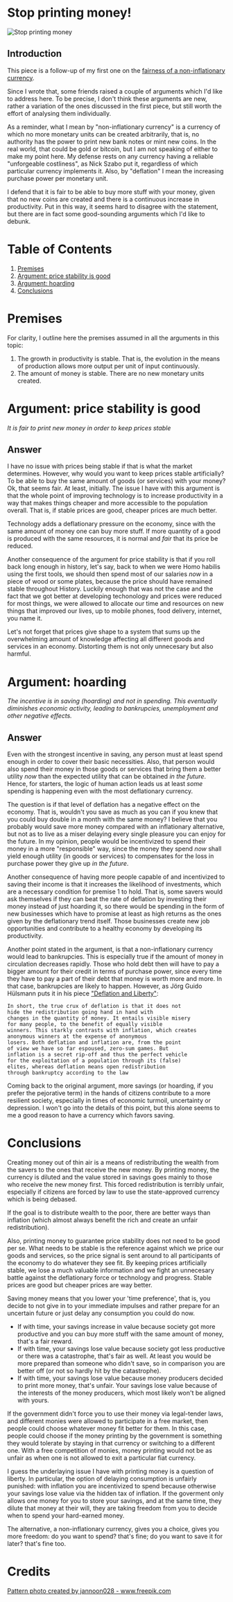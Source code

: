 # Stop printing money!

![Stop printing money](./images/3931.jpg "Stop printing money")

## Introduction
This piece is a follow-up of my first one on the [fairness of a non-inflationary currency](https://github.com/raulcano/articles/blob/master/fairness-of-deflationary-currency.md).

Since I wrote that, some friends raised a couple of arguments which I'd like to address here. To be precise, I don't think these arguments are new, rather a variation of the ones discussed in the first piece, but still worth the effort of analysing them individually.

As a reminder, what I mean by "non-inflationary currency" is a currency of which no more monetary units can be created arbitrarily, that is, no authority has the power to print new bank notes or mint new coins. In the real world, that could be gold or bitcoin, but I am not speaking of either to make my point here. My defense rests on any currency having a reliable "unforgeable costliness", as Nick Szabo put it, regardless of which particular currency implements it. Also, by "deflation" I mean the increasing purchase power per monetary unit. 

I defend that it is fair to be able to buy more stuff with your money, given that no new coins are created and there is a continuous increase in productivity. Put in this way, it seems hard to disagree with the statement, but there are in fact some good-sounding arguments which I'd like to debunk.

# Table of Contents <a name="toc"></a>
1. [Premises](#premises)
2. [Argument: price stability is good](#arg1)
3. [Argument: hoarding](#arg2)
4. [Conclusions](#conclusions)

# Premises <a name="premises"></a>
For clarity, I outline here the premises assumed in all the arguments in this topic:

1. The growth in productivity is stable. That is, the evolution in the means of production allows more output per unit of input continuously.
2. The amount of money is stable. There are no new monetary units created.

# Argument: price stability is good <a name="arg1"></a>
*It is fair to print new money in order to keep prices stable*

## Answer
I have no issue with prices being stable if that is what the market determines.
However, why would you want to keep prices stable artificially? To be able to buy the same amount of goods (or services) with your money? Ok, that seems fair. At least, initially. The issue I have with this argument is that the whole point of improving technology is to increase productivity in a way that makes things cheaper and more accessible to the population overall. That is, if stable prices are good, cheaper prices are much better.

Technology adds a deflationary pressure on the economy, since with the same amount of money one can buy more stuff. If more quantity of a good is produced with the same resources, it is normal and *fair* that its price be reduced.

Another consequence of the argument for price stability is that if you roll back long enough in history, let's say, back to when we were Homo habilis using the first tools, we should then spend most of our salaries *now* in a piece of wood or some plates, because the price should have remained stable throughout History.
Luckily enough that was not the case and the fact that we got better at developing techonology and prices were reduced for most things, we were allowed to allocate our time and resources on new things that improved our lives, up to mobile phones, food delivery, internet, you name it.

Let's not forget that prices give shape to a system that sums up the overwhelming amount of knowledge affecting all different goods and services in an economy. Distorting them is not only unnecesary but also harmful.

# Argument: hoarding <a name="arg2"></a>
*The incentive is in saving (hoarding) and not in spending. This eventually diminishes economic activity, leading to bankrupcies, unemployment and other negative effects.*

## Answer

Even with the strongest incentive in saving, any person must at least spend enough in order to cover their basic necessities. Also, that person would also spend their money in those goods or services that bring them a better utility *now* than the expected utility that can be obtained *in the future*. Hence, for starters, the logic of human action leads us at least *some* spending is happening even with the most deflationary currency.

The question is if that level of deflation has a negative effect on the economy. That is, wouldn't you save as much as you can if you knew that you could buy double in a month with the same money? I believe that you probably would save more money compared with an inflationary alternative, but not as to live as a miser delaying every single pleasure you can enjoy for the future. In my opinion, people would be incentivized to spend their money in a more "responsible" way, since the money they spend *now* shall yield enough utility (in goods or services) to compensates for the loss in purchase power they give up *in the future*.

Another consequence of having more people capable of and incentivized to saving their income is that it increases the likelihood of investments, which are a necessary condition for premise 1 to hold. That is, some savers would ask themselves if they can beat the rate of deflation by investing their money instead of just hoarding it, so there would be spending in the form of new businesses which have to promise at least as high returns as the ones given by the deflationary trend itself. Those businesses create new job opportunities and contribute to a healthy economy by developing its productivity.

Another point stated in the argument, is that a non-inflationary currency would lead to bankrupcies. This is especially true if the amount of money in circulation decreases rapidly. Those who hold debt then will have to pay a bigger amount for their credit in terms of purchase power, since every time they have to pay a part of their debt that money is worth more and more. In that case, bankrupcies are likely to happen. However, as Jörg Guido Hülsmann puts it in his piece ["Deflation and Liberty"](https://mises.org/library/deflation-and-liberty-1): 

```
In short, the true crux of deflation is that it does not
hide the redistribution going hand in hand with
changes in the quantity of money. It entails visible misery
for many people, to the benefit of equally visible
winners. This starkly contrasts with inflation, which creates
anonymous winners at the expense of anonymous
losers. Both deflation and inflation are, from the point
of view we have so far espoused, zero-sum games. But
inflation is a secret rip-off and thus the perfect vehicle
for the exploitation of a population through its (false)
elites, whereas deflation means open redistribution
through bankruptcy according to the law
```

Coming back to the original argument, more savings (or hoarding, if you prefer the pejorative term) in the hands of citizens contribute to a more resilient society, especially in times of economic turmoil, uncertainty or depression. I won't go into the details of this point, but this alone seems to me a good reason to have a currency which favors saving.

# Conclusions <a name="conclusions"></a>

Creating money out of thin air is a means of redistributing the wealth from the savers to the ones that receive the new money. By printing money, the currency is diluted and the value stored in savings goes mainly to those who receive the new money first.
This forced redistribution is terribly unfair, especially if citizens are forced by law to use the state-approved currency which is being debased. 

If the goal is to distribute wealth to the poor, there are better ways than inflation (which almost always benefit the rich and create an unfair redistribution).

Also, printing money to guarantee price stability does not need to be good per se. What needs to be stable is the reference against which we price our goods and services, so the price signal is sent around to all participants of the economy to do whatever they see fit. By keeping prices artificially stable, we lose a much valuable information and we fight an unnecesary battle against the deflationary force or technology and progress. Stable prices are good but cheaper prices are way better.

Saving money means that you lower your 'time preference', that is, you decide to not give in to your immediate impulses and rather prepare for an uncertain future or just delay any consumption you could do now. 
- If with time, your savings increase in value because society got more productive and you can buy more stuff with the same amount of money, that's a fair reward.
- If with time, your savings lose value because society got less productive or there was a catastrophe, that's fair as well. At least you would be more prepared than someone who didn't save, so in comparison you are better off (or not so hardly hit by the catastrophe).
- If with time, your savings lose value because money producers decided to print more money, that's unfair. Your savings lose value because of the interests of the money producers, which most likely won't be aligned with yours.

If the government didn't force you to use their money via legal-tender laws, and different monies were allowed to participate in a free market, then people could choose whatever money fit better for them. In this case, people could choose if the money printing by the government is something they would tolerate by staying in that currency or switching to a different one. With a free competition of monies, money printing would not be as unfair as when one is not allowed to exit a particular fiat currency.

I guess the underlaying issue I have with printing money is a question of liberty. In particular, the option of delaying consumption is unfairly punished: with inflation you are incentivized to spend because otherwise your savings lose value via the hidden tax of inflation. If the goverment only allows one money for you to store your savings, and at the same time, they dilute that money at their will, they are taking freedom from you to decide when to spend your hard-earned money.

The alternative, a non-inflationary currency, gives you a choice, gives you more freedom: do you want to spend? that's fine; do you want to save it for later? that's fine too.

# Credits
<a href="https://www.freepik.com/free-photos-vectors/pattern">Pattern photo created by jannoon028 - www.freepik.com</a>